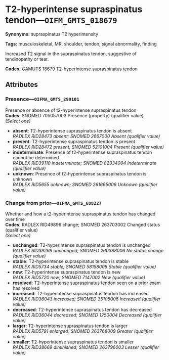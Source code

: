 # T2-hyperintense supraspinatus tendon—`OIFM_GMTS_018679`

**Synonyms:** supraspinatus T2 hyperintensity

**Tags:** musculoskeletal, MR, shoulder, tendon, signal abnormality, finding

Increased T2 signal in the supraspinatus tendon, suggestive of tendinopathy or tear.

**Codes:** GAMUTS 18679 T2-hyperintense supraspinatus tendon

## Attributes

### Presence—`OIFMA_GMTS_299101`

Presence or absence of t2-hyperintense supraspinatus tendon  
**Codes**: SNOMED 705057003 Presence (property) (qualifier value)  
*(Select one)*

- **absent**: T2-hyperintense supraspinatus tendon is absent  
_RADLEX RID28473 absent; SNOMED 2667000 Absent (qualifier value)_
- **present**: T2-hyperintense supraspinatus tendon is present  
_RADLEX RID28472 present; SNOMED 52101004 Present (qualifier value)_
- **indeterminate**: Presence of t2-hyperintense supraspinatus tendon cannot be determined  
_RADLEX RID39110 indeterminate; SNOMED 82334004 Indeterminate (qualifier value)_
- **unknown**: Presence of t2-hyperintense supraspinatus tendon is unknown  
_RADLEX RID5655 unknown; SNOMED 261665006 Unknown (qualifier value)_

### Change from prior—`OIFMA_GMTS_688227`

Whether and how a t2-hyperintense supraspinatus tendon has changed over time  
**Codes**: RADLEX RID49896 change; SNOMED 263703002 Changed status (qualifier value)  
*(Select one)*

- **unchanged**: T2-hyperintense supraspinatus tendon is unchanged  
_RADLEX RID39268 unchanged; SNOMED 260388006 No status change (qualifier value)_
- **stable**: T2-hyperintense supraspinatus tendon is stable  
_RADLEX RID5734 stable; SNOMED 58158008 Stable (qualifier value)_
- **new**: T2-hyperintense supraspinatus tendon is new  
_RADLEX RID5720 new; SNOMED 7147002 New (qualifier value)_
- **resolved**: T2-hyperintense supraspinatus tendon seen on a prior exam has resolved  
- **increased**: T2-hyperintense supraspinatus tendon has increased  
_RADLEX RID36043 increased; SNOMED 35105006 Increased (qualifier value)_
- **decreased**: T2-hyperintense supraspinatus tendon has decreased  
_RADLEX RID36044 decreased; SNOMED 1250004 Decreased (qualifier value)_
- **larger**: T2-hyperintense supraspinatus tendon is larger  
_RADLEX RID5791 enlarged; SNOMED 263768009 Greater (qualifier value)_
- **smaller**: T2-hyperintense supraspinatus tendon is smaller  
_RADLEX RID38669 diminished; SNOMED 263796003 Lesser (qualifier value)_
